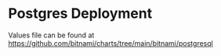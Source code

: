 # Postgres Deployment

Values file can be found at https://github.com/bitnami/charts/tree/main/bitnami/postgresql